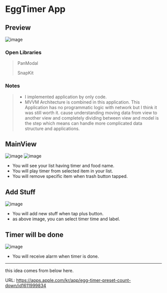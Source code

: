 # EggTimer App
## Preview
![image](https://user-images.githubusercontent.com/97531269/170819619-5673b9a3-376f-4200-9c64-364c0d2fb36a.png)

### Open Libraries
> PanModal
> 
> SnapKit

### Notes
> + I implemented application by only code. 
> + MVVM Architecture is combined in this application. This Application has no programmatic logic with network but I think it was still worth it. cause understanding moving data from view to another view and completely dividing between view and model is the step which means can handle more complicated data structure and applications.

## MainView
![image](https://user-images.githubusercontent.com/97531269/170819890-4f2e94ee-3b31-4290-be28-7009296c3a9a.png)
![image](https://user-images.githubusercontent.com/97531269/170820454-e43a1750-d92b-4a2b-89c5-672fce3b0f9f.png)
+ You will see your list having timer and food name.
+ You will play timer from selected item in your list.
+ You will remove specific item when trash button tapped.

## Add Stuff
![image](https://user-images.githubusercontent.com/97531269/170821123-5c065a3c-65c8-4d47-bfe6-c0cd62c26448.png)
+ You will add new stuff when tap plus button.
+ as above image, you can select timer time and label.

## Timer will be done
![image](https://user-images.githubusercontent.com/97531269/170821238-f25d276d-fef4-4b7b-8e9d-835006280d02.png)
+ You will receive alarm when timer is done.
---
this idea comes from below here.

URL: https://apps.apple.com/kr/app/egg-timer-preset-count-down/id1611999834

